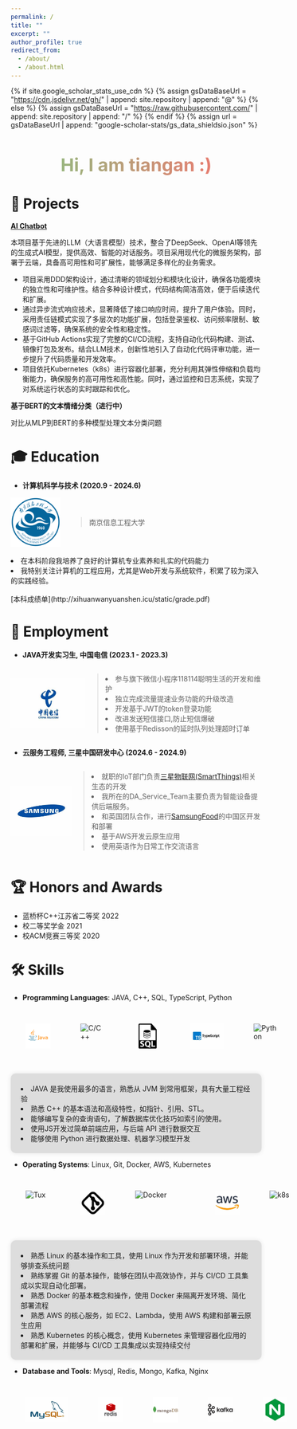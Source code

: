 ```yaml
---
permalink: /
title: ""
excerpt: ""
author_profile: true
redirect_from: 
  - /about/
  - /about.html
---
```

{% if site.google_scholar_stats_use_cdn %}
{% assign gsDataBaseUrl = "https://cdn.jsdelivr.net/gh/" | append: site.repository | append: "@" %}
{% else %}
{% assign gsDataBaseUrl = "https://raw.githubusercontent.com/" | append: site.repository | append: "/" %}
{% endif %}
{% assign url = gsDataBaseUrl | append: "google-scholar-stats/gs_data_shieldsio.json" %}

<style>
  .centered {
    text-align: center;
    font-size: 24px;
    background: linear-gradient(to right, #81c784, #ff6b6b); /* 西瓜绿到西瓜红的渐变色 */
    -webkit-background-clip: text;
    -webkit-text-fill-color: transparent;
  }
   .intro {
    margin-top: 50px; /* 调整分割线顶部间距 */
    padding-top: 50px; /* 调整分割线底部间距 */
    border-top: 2px solid #ccc; /* 分割线样式 */
  }
  .image-container {
    display: flex;
    justify-content: flex-start; /* 左对齐 */
    align-items: center; /* 垂直居中 */
    margin-bottom: 20px; /* 可选：设置下方间距 */
  }
  .image-container img {
    margin: 30px; /* 可选：设置图片之间的间距 */
  }
    .skill-container {
    max-width: 800px;
    margin: 10 auto;
    background-color: #ddd;
    padding: 20px; /* 设置内边距 */
    border-radius: 10px; /* 圆角 */
    box-shadow: 0 0 10px rgba(0, 0, 0, 0.1); /* 阴影 */
}
</style>
<div class="centered">
  <h2>Hi, I am tiangan :)</h2>
</div>



# 📄 Projects

**[AI Chatbot](http://xihuanwanyuanshen.icu/)**

本项目基于先进的LLM（大语言模型）技术，整合了DeepSeek、OpenAI等领先的生成式AI模型，提供高效、智能的对话服务。项目采用现代化的微服务架构，部署于云端，具备高可用性和可扩展性，能够满足多样化的业务需求。
* 项目采用DDD架构设计，通过清晰的领域划分和模块化设计，确保各功能模块的独立性和可维护性。结合多种设计模式，代码结构简洁高效，便于后续迭代和扩展。
* 通过异步流式响应技术，显著降低了接口响应时间，提升了用户体验。同时，采用责任链模式实现了多层次的功能扩展，包括登录鉴权、访问频率限制、敏感词过滤等，确保系统的安全性和稳定性。
* 基于GitHub Actions实现了完整的CI/CD流程，支持自动化代码构建、测试、镜像打包及发布。结合LLM技术，创新性地引入了自动化代码评审功能，进一步提升了代码质量和开发效率。
* 项目依托Kubernetes（k8s）进行容器化部署，充分利用其弹性伸缩和负载均衡能力，确保服务的高可用性和高性能。同时，通过监控和日志系统，实现了对系统运行状态的实时跟踪和优化。






**基于BERT的文本情绪分类（进行中）**

对比从MLP到BERT的多种模型处理文本分类问题


# 🎓 Education


- **计算机科学与技术 (2020.9 - 2024.6)**

<div style="display: flex; align-items: center;">
    <img src="../images/nuist.png" alt="fdu" width="100" height="100" style="margin-right: 2ch;">
    <div>
        <blockquote>
            南京信息工程大学
        </blockquote>
    </div>
</div>
<br>
<li>在本科阶段我培养了良好的计算机专业素养和扎实的代码能力  </li>
<li>我特别关注计算机的工程应用，尤其是Web开发与系统软件，积累了较为深入的实践经验。</li>
<br> 
[本科成绩单](http://xihuanwanyuanshen.icu/static/grade.pdf)


# 💼 Employment

- **JAVA开发实习生, 中国电信  (2023.1 - 2023.3)** 
<div style="display: flex; align-items: center;">
    <img src="../images/中国电信.jpg" alt="tplink" width="150" height="100">
        <blockquote>
            <li>参与旗下微信小程序118114聪明生活的开发和维护</li>
            <li>独立完成流量提速业务功能的升级改造</li>
            <li>开发基于JWT的token登录功能</li>
            <li>改进发送短信接口,防止短信爆破</li>
            <li>使用基于Redisson的延时队列处理超时订单</li>
        </blockquote>
</div>

- **云服务工程师, 三星中国研发中心  (2024.6 - 2024.9)** 
<div style="display: flex; align-items: center;">
    <img src="../images/samsung.jpg" alt="tplink" width="150" height="100">
        <blockquote>
          <li> 就职的IoT部门负责<a href="https://www.samsung.com/us/smartthings/" target="_blank">三星物联网(SmartThings)</a>相关生态的开发</li>
          <li> 我所在的DA_Service_Team主要负责为智能设备提供后端服务。</li>
          <li>和英国团队合作，进行<a href="https://samsungfood.com/" target="_blank">SamsungFood</a>的中国区开发和部署</li>
          <li>基于AWS开发云原生应用</li>
          <li>使用英语作为日常工作交流语言</li>
        </blockquote>
</div>


# 🏆 Honors and Awards

<ul>
  <li>蓝桥杯C++江苏省二等奖 2022</li>
  <li>校二等奖学金 2021</li>
  <li>校ACM竞赛三等奖 2020</li>
</ul>

# 🛠️ Skills

- **Programming Languages**: JAVA, C++, SQL, TypeScript, Python

<div class="image-container">
  <img src="../images/java.svg.png" alt="C/C++" width="50" height="50">
  <img src="../images/ISO_C++_Logo.svg.png" alt="C/C++" width="50" height="50">
  <img src="../images/sql.png" alt="Go" width="50" height="50">
  <img src="../images/typescript.jpg" alt="C/C++" width="100" height="50">
  <img src="../images/Python-logo-notext.svg.png" alt="Python" width="50" height="50">
</div>

<div class="skill-container">
    <li>JAVA 是我使用最多的语言，熟悉从 JVM 到常用框架，具有大量工程经验</li>
    <li>熟悉 C++ 的基本语法和高级特性，如指针、引用、STL。</li>
    <li>能够编写复杂的查询语句，了解数据库优化技巧如索引的使用。</li>
    <li>使用JS开发过简单前端应用，与后端 API 进行数据交互</li>
    <li>能够使用 Python 进行数据处理、机器学习模型开发</li>
</div>

- **Operating Systems**: Linux, Git, Docker, AWS, Kubernetes
<div class="image-container">
  <img src="../images/Tux.svg.png" alt="Tux" width="50" height="50">
  <img src="../images/git.jpg" alt="ZMap" width="50" height="50">
  <img src="../images/Docker_logo.svg.png" alt="Docker" width="100" height="50">
  <img src="../images/aws.jpg" alt="ZMap" width="50" height="50">
  <img src="../images/Kubernetes_logo_without_workmark.svg.png" alt="k8s" width="50" height="50">
</div>

<div class="skill-container">
    <li>熟悉 Linux 的基本操作和工具，使用 Linux 作为开发和部署环境，并能够排查系统问题</li>
    <li>熟练掌握 Git 的基本操作，能够在团队中高效协作，并与 CI/CD 工具集成以实现自动化部署。</li>
    <li>熟悉 Docker 的基本概念和操作，使用 Docker 来隔离开发环境、简化部署流程</li>
    <li>熟悉 AWS 的核心服务，如 EC2、Lambda，使用 AWS 构建和部署云原生应用</li>
    <li>熟悉 Kubernetes 的核心概念，使用 Kubernetes 来管理容器化应用的部署和扩展，并能够与 CI/CD 工具集成以实现持续交付</li>
</div>

- **Database and Tools**:  Mysql, Redis, Mongo, Kafka, Nginx

<div class="image-container">
  <img src="../images/mysql.jpg" alt="Tux" width="100" height="50">
  <img src="../images/redis.jpg" alt="ZMap" width="50" height="50">
  <img src="../images/mongo.svg" alt="Docker" width="100" height="50">
  <img src="../images/kafka.jpg" alt="ZMap" width="100" height="50">
  <img src="../images/nginx.jpg" alt="k8s" width="50" height="50">
</div>

